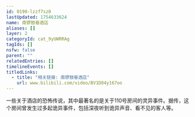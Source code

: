 ```yaml
---
id: 0190-lzzf7sz0
lastUpdated: 1754633624
name: 南锣鼓巷酒店
aliases: []
layer: 2
categoryId: cat_9yUWRRAg
tagIds: []
nsfw: false
parent: ""
relatedEntries: []
timelineEvents: []
titledLinks:
  - title: "相关链接: 南锣鼓巷酒店"
    url: www.bilibili.com/video/BV1D84y167oo
---
```


一些关于酒店的恐怖传说，其中最著名的是关于110号房间的灵异事件。据传，这个房间曾发生过多起诡异事件，包括深夜听到诡异声音、看不见的客人等。